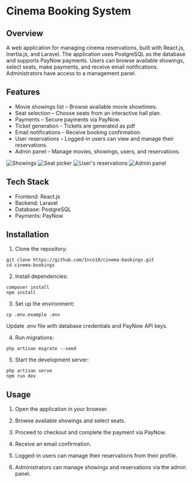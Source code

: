 # Cinema Booking System

## Overview

A web application for managing cinema reservations, built with React.js, Inertia.js, and Laravel. The application uses PostgreSQL as the database and supports PayNow payments. Users can browse available showings, select seats, make payments, and receive email notifications. Administrators have access to a management panel.

## Features

-   Movie showings list – Browse available movie showtimes.
-   Seat selection – Choose seats from an interactive hall plan.
-   Payments – Secure payments via PayNow.
-   Ticket generation - Tickets are generated as pdf
-   Email notifications – Receive booking confirmation.
-   User reservations – Logged-in users can view and manage their reservations.
-   Admin panel – Manage movies, showings, users, and reservations.

![Showings](https://i.postimg.cc/N0vWCG1B/showings.png "Showings")
![Seat picker](https://i.postimg.cc/L6wdf35q/seats.png "Seat picker")
![User's reservations](https://i.postimg.cc/K8M65330/reservations.png "User's reservations")
![Admin panel](https://i.postimg.cc/X7pSpzjS/admin.png "Admin panel")

## Tech Stack

-   Frontend: React.js
-   Backend: Laravel
-   Database: PostgreSQL
-   Payments: PayNow

## Installation

1. Clone the repository:

```
git clone https://github.com/Inco18/cinema-bookings.git
cd cinema-bookings
```

2. Install dependencies:

```
composer install
npm install
```

3. Set up the environment:

```
cp .env.example .env
```

Update .env file with database credentials and PayNow API keys.

4. Run migrations:

```
php artisan migrate --seed
```

5. Start the development server:

```
php artisan serve
npm run dev
```

## Usage

1. Open the application in your browser.

2. Browse available showings and select seats.

3. Proceed to checkout and complete the payment via PayNow.

4. Receive an email confirmation.

5. Logged-in users can manage their reservations from their profile.

6. Administrators can manage showings and reservations via the admin panel.
